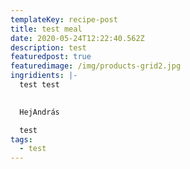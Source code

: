 ```yaml
---
templateKey: recipe-post
title: test meal
date: 2020-05-24T12:22:40.562Z
description: test
featuredpost: true
featuredimage: /img/products-grid2.jpg
ingridients: |-
  test test
  

  HejAndrás

  test
tags:
  - test
---
```

